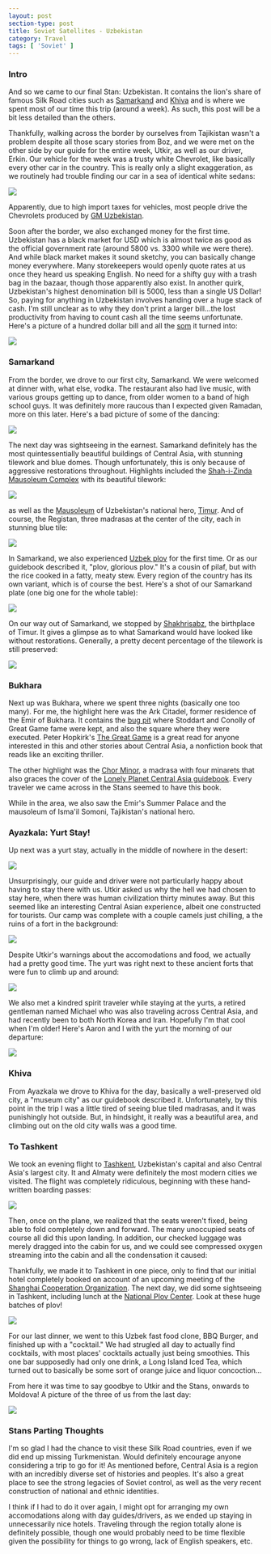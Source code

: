 ```yaml
---
layout: post
section-type: post
title: Soviet Satellites - Uzbekistan
category: Travel
tags: [ 'Soviet' ]
---
```


### Intro

And so we came to our final Stan: Uzbekistan. It contains the lion's share
of famous Silk Road cities such as
[Samarkand](https://en.wikipedia.org/wiki/Samarkand) and
[Khiva](https://en.wikipedia.org/wiki/Khiva)
and is where we spent most of our time this trip (around a week). As such,
this post will be a bit less detailed than the others.

Thankfully, walking across the border by ourselves from Tajikistan
wasn't a problem despite all those scary stories from Boz, and
we were met on the other side by our guide for the entire
week, Utkir, as well as our driver, Erkin. Our vehicle for the week was a
trusty white Chevrolet, like basically every other car in the country.
This is really only a slight exaggeration, as we routinely had trouble finding
our car in a sea of identical white sedans:

![](https://dl.dropboxusercontent.com/s/2w5qe713vy9kemf/P6130188.JPG?dl=0)

Apparently, due to high import taxes for vehicles, most people drive the
Chevrolets produced by
[GM Uzbekistan](https://en.wikipedia.org/wiki/GM_Uzbekistan).

Soon after the border, we also exchanged money for the first time. Uzbekistan
has a black market for USD which is almost twice as good as the official
government rate (around 5800 vs. 3300 while we were there). And while black
market makes it sound sketchy, you can basically change money everywhere.
Many storekeepers would openly quote rates at us once they heard
us speaking English. No need for a shifty guy with a trash bag in the bazaar,
though those apparently also exist. In another quirk, Uzbekistan's highest
denomination bill is 5000, less than a single US Dollar! So, paying for anything
in Uzbekistan involves handing over a huge stack of cash. I'm still unclear
as to why they don't print a larger bill...the lost productivity from having
to count cash all the time seems unfortunate. Here's a picture of a hundred
dollar bill and all the [som](https://en.wikipedia.org/wiki/Uzbekistani_som)
it turned into:

![](https://dl.dropboxusercontent.com/s/d143vfvbg86g239/P6120115.JPG?dl=0)

### Samarkand

From the border, we drove to our first city, Samarkand. We were welcomed at
dinner with, what else, vodka. The restaurant also had live music, with various
groups getting up to dance, from older women to a band of high school guys.
It was definitely more raucous than I expected given Ramadan, more on this later.
Here's a bad picture of some of the dancing:

![](https://dl.dropboxusercontent.com/s/pyycpcegqc8ytue/P6120119.JPG?dl=0)

The next day was sightseeing in the earnest. Samarkand definitely has the
most quintessentially beautiful buildings of Central Asia, with stunning
tilework and blue domes. Though unfortunately, this is only because of
aggressive restorations throughout. Highlights included the
[Shah-i-Zinda Mausoleum Complex](https://en.wikipedia.org/wiki/Shah-i-Zinda)
with its beautiful tilework:

![](https://dl.dropboxusercontent.com/s/7mm98ycgh0wc2bu/P6130162Edit.jpg?dl=0)

as well as the [Mausoleum](https://en.wikipedia.org/wiki/Gur-e-Amir)
of Uzbekistan's national hero, [Timur](https://en.wikipedia.org/wiki/Timur).
And of course, the Registan, three madrasas at the center of the city,
each in stunning blue tile:

![](https://dl.dropboxusercontent.com/s/65gr19870scfuht/P6130032.JPG?dl=0)

In Samarkand, we also experienced
[Uzbek plov](https://munchies.vice.com/en/recipes/uzbek-plov)
for the first time. Or as our guidebook described it, "plov, glorious plov."
It's a cousin of pilaf, but with the rice cooked in a fatty, meaty stew.
Every region of the country has its own variant, which is of course the best.
Here's a shot of our Samarkand plate (one big one for the whole table):

![](https://dl.dropboxusercontent.com/s/q2fjqxoe0t2fggj/P6130197.JPG?dl=0)

On our way out of Samarkand, we stopped by
[Shakhrisabz](https://en.wikipedia.org/wiki/Shahrisabz), the birthplace of
Timur. It gives a glimpse as to what Samarkand would have looked like without
restorations. Generally, a pretty decent percentage of the tilework is still
preserved:

![](https://dl.dropboxusercontent.com/s/pgxv772xfgqns7d/P6140007.JPG?dl=0)

### Bukhara

Next up was Bukhara, where we spent three nights (basically one too
many). For me, the highlight here was the Ark Citadel, former residence
of the Emir of Bukhara. It contains the
[bug pit](https://www.vice.com/read/brutality-report-knowledge-of-the-bug-pit)
where Stoddart and Conolly of Great Game fame were kept, and also the
square where they were executed. Peter Hopkirk's
[The Great Game](https://en.wikipedia.org/wiki/The_Great_Game_(Peter_Hopkirk_book))
is a great read for anyone interested in this and other stories about
Central Asia, a nonfiction book that reads like an exciting thriller.

The other highlight was the
[Chor Minor](http://www.advantour.com/uzbekistan/bukhara/chor.htm),
a madrasa with four minarets that also graces the cover of the
[Lonely Planet Central Asia guidebook](https://www.amazon.com/Lonely-Planet-Central-Travel-Guide/dp/1741799538).
Every traveler we came across in the Stans seemed to have this book.

While in the area, we also saw the Emir's Summer Palace and the mausoleum
of Isma'il Somoni, Tajikistan's national hero.

### Ayazkala: Yurt Stay!

Up next was a yurt stay, actually in the middle of nowhere in the desert:

![](https://dl.dropboxusercontent.com/s/wm5gbqkq0wcooth/P6170056.JPG?dl=0)

Unsurprisingly, our guide and driver were not particularly happy about
having to stay there with us. Utkir
asked us why the hell we had chosen to stay here, when there was human
civilization thirty minutes away. But this seemed like an interesting Central
Asian experience, albeit one constructed for tourists. Our camp was complete
with a couple camels just chilling, a the ruins of a fort in the background:

![](https://dl.dropboxusercontent.com/s/g8hekdsnsteona6/P6170088.JPG?dl=0)

Despite Utkir's warnings about the accomodations and food, we actually had
a pretty good time. The yurt was right next to these ancient forts that were
fun to climb up and around:

![](https://dl.dropboxusercontent.com/s/lp1l6hxdm1u9ht0/P6170063.JPG?dl=0)

We also met a kindred spirit traveler while staying at the yurts,
a retired gentleman named Michael who was also traveling across
Central Asia, and had recently been to both North Korea and Iran.
Hopefully I'm that cool when I'm older! Here's Aaron and I with the yurt
the morning of our departure:

![](https://dl.dropboxusercontent.com/s/e62tt88w5r83x2d/P6170098.JPG?dl=0)

### Khiva

From Ayazkala we drove to Khiva for the day, basically a well-preserved
old city, a "museum city" as our guidebook described it. Unfortunately, by
this point in the trip I was a little tired of seeing blue tiled madrasas,
and it was punishingly hot outside. But, in hindsight, it really was a beautiful
area, and climbing out on the old city walls was a good time. 

### To Tashkent

We took an evening flight to
[Tashkent](https://en.wikipedia.org/wiki/Tashkent), Uzbekistan's capital
and also Central Asia's largest city. It and Almaty were definitely the most
modern cities we visited. The flight was completely ridiculous, beginning with
these hand-written boarding passes:

![](https://dl.dropboxusercontent.com/s/4zv3o8mj2ij9n04/P6180144.JPG?dl=0)

Then, once on the plane, we realized that the seats weren't fixed, being
able to fold completely down and forward. The many unoccupied seats of course
all did this upon landing. In addition, our checked luggage was merely dragged
into the cabin for us, and we could see compressed oxygen streaming into the
cabin and all the condensation it caused:

Thankfully, we made it to Tashkent in one piece, only to find that our initial
hotel completely booked on account of an upcoming meeting of the
[Shanghai Cooperation Organization](https://en.wikipedia.org/wiki/Shanghai_Cooperation_Organisation).
The next day, we did some sightseeing in Tashkent, including lunch at the
[National Plov Center](https://www.finedininglovers.com/blog/culinary-stops/central-asia-plov-center-uzbekistan/).
Look at these huge batches of plov!

![](https://dl.dropboxusercontent.com/s/uxue0bcp4az2drz/P6190162.JPG?dl=0)

For our last dinner, we went to this Uzbek fast food clone, BBQ Burger,
and finished up with a "cocktail." We had strugled all day to actually find
cocktails, with most places' cocktails actually just being smoothies.
This one bar supposedly had only one drink, a Long Island Iced Tea, which turned
out to basically be some sort of orange juice and liquor concoction...

From here it was time to say goodbye to Utkir and the Stans, onwards to
Moldova! A picture of the three of us from the last day:

![](https://dl.dropboxusercontent.com/s/acp5d60pv21qdrd/P6190178.JPG?dl=0)

### Stans Parting Thoughts

I'm so glad I had the chance to visit these Silk Road countries, even if we did
end up missing Turkmenistan. Would definitely encourage anyone considering
a trip to go for it! As mentioned before, Central Asia is a region with an
incredibly diverse set of histories and peoples. It's also a
great place to see the strong legacies of Soviet control, as well as the very
recent construction of national and ethnic identities.

I think if I had to do it over again, I might opt for
arranging my own accomodations along with day guides/drivers, as we ended up
staying in unnecessarily nice hotels. Traveling through the region totally
alone is definitely possible, though one would probably need to be time flexible
given the possibility for things to go wrong, lack of English speakers, etc.